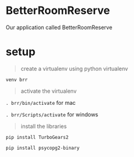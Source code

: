 # BetterRoomReserve
Our application called BetterRoomReserve


# setup

> create a virtualenv using python virtualenv

`venv brr`

> activate the virtualenv

`. brr/bin/activate` for mac 

`. brr/Scripts/activate` for windows 

> install the libraries

`pip install TurboGears2`

`pip install psycopg2-binary`

